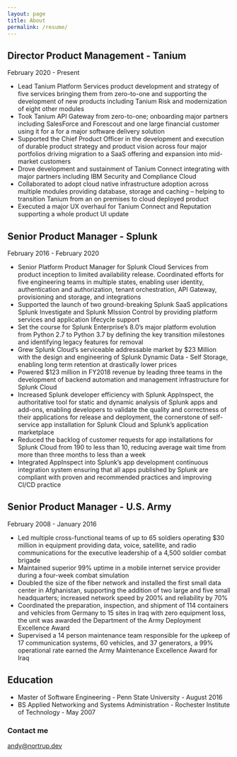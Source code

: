 ```yaml
---
layout: page
title: About
permalink: /resume/
---
```


## Director Product Management - Tanium	
February 2020 - Present

- Lead Tanium Platform Services product development and strategy of five services bringing them from zero-to-one and supporting the development of new products including Tanium Risk and modernization of eight other modules 
- Took Tanium API Gateway from zero-to-one; onboarding major partners including SalesForce and Forescout and one large financial customer using it for a for a major software delivery solution
- Supported the Chief Product Officer in the development and execution of durable product strategy and product vision across four major portfolios driving migration to a SaaS offering and expansion into mid-market customers
- Drove development and sustainment of Tanium Connect integrating with major partners including IBM Security and Compliance Cloud
- Collaborated to adopt cloud native infrastructure adoption across multiple modules providing database, storage and caching – helping to transition Tanium from an on premises to cloud deployed product
- Executed a major UX overhaul for Tanium Connect and Reputation supporting a whole product UI update

## Senior Product Manager - Splunk	

February 2016 - February 2020

- Senior Platform Product Manager for Splunk Cloud Services from product inception to limited availability release. Coordinated efforts for five engineering teams in multiple states, enabling user identity, authentication and authorization, tenant orchestration, API Gateway, provisioning and storage, and integrations
- Supported the launch of two ground-breaking Splunk SaaS applications Splunk Investigate and Splunk MIssion Control by providing platform services and application lifecycle support
- Set the course for Splunk Enterprise’s 8.0’s major platform evolution from Python 2.7 to Python 3.7 by defining the key transition milestones and identifying legacy features for removal
- Grew Splunk Cloud’s serviceable addressable market by $23 Million with the design and engineering of Splunk Dynamic Data - Self Storage, enabling long term retention at drastically lower prices 
- Powered $123 million in FY2018 revenue by leading three teams in the development of backend automation and management infrastructure for Splunk Cloud
- Increased Splunk developer efficiency with Splunk AppInspect, the authoritative tool for static and dynamic analysis of Splunk apps and add-ons, enabling developers to validate the quality and correctness of their applications for release and deployment, the cornerstone of self-service app installation for Splunk Cloud and Splunk’s application marketplace
- Reduced the backlog of customer requests for app installations for Splunk Cloud from 190 to less than 10, reducing average wait time from more than three months to less than a week
- Integrated AppInspect into Splunk’s app development continuous integration system ensuring that all apps published by Splunk are compliant with proven and recommended practices and improving CI/CD practice

##  Senior Product Manager - U.S. Army	

February 2008 - January 2016

- Led multiple cross-functional teams of up to 65 soldiers operating $30 million in equipment providing data, voice, satellite, and radio  communications for the executive leadership of a 4,500 soldier combat brigade
- Maintained superior 99% uptime in a mobile internet service provider during a four-week combat simulation
- Doubled the size of the fiber network and installed the first small data center in Afghanistan, supporting the addition of two large and five small headquarters; increased network speed by 200% and reliability by 70%
- Coordinated the preparation, inspection, and shipment of 114 containers and vehicles from Germany to 15 sites in Iraq with zero equipment loss, the unit was awarded the Department of the Army Deployment Excellence Award
- Supervised a 14 person maintenance team responsible for the upkeep of 17 communication systems, 60 vehicles, and 37 generators, a 99% operational rate earned the Army Maintenance Excellence Award for Iraq

## Education

* Master of Software Engineering - Penn State University - August 2016
* BS Applied Networking and Systems Administration -  	Rochester Institute of Technology - May 2007


### Contact me

[andy@nortrup.dev](mailto:andy@nortrup.dev)
